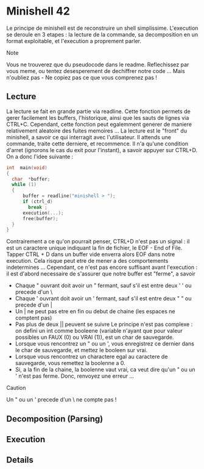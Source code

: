 # Minishell 42
Le principe de minishell est de reconstruire un shell simplissime. L'execution se deroule en 3 etapes : la lecture de la commande, sa decomposition en un format exploitable, et l'execution a proprement parler.
> [!NOTE]
> Vous ne trouverez que du pseudocode dans le readme.
> Reflechissez par vous meme, ou tentez desesperement de dechiffrer notre code ...
> Mais n'oubliez pas - Ne copiez pas ce que vous comprenez pas !
## Lecture
La lecture se fait en grande partie via readline. Cette fonction permets de gerer facilement les buffers, l'historique, ainsi que les sauts de lignes via CTRL+C. Cependant, cette fonction peut egalemment generer de maniere relativement aleatoire des fuites memoires ...
La lecture est le "front" du minishell, a savoir ce qui interragit avec l'utilisateur. Il attends une commande, traite cette derniere, et recommence. Il n'a qu'une condition d'arret (ignorons le cas du exit pour l'instant), a savoir appuyer sur CTRL+D.
On a donc l'idee suivante :
```C
int  main(void)
{
  char  *buffer;
  while (1)
  {
      buffer = readline("minishell > ");
      if (ctrl_d)
        break ;
      execution(...);
      free(buffer);
  }
}
```
Contrairement a ce qu'on pourrait penser, CTRL+D n'est pas un signal : il est un caractere unique indiquant la fin de fichier, le EOF - End of File. Tapper CTRL + D dans un buffer vide enverra alors EOF dans notre execution. Cela risque peut etre de mener a des comportements indetermines ...
Cependant, ce n'est pas encore suffisant avant l'execution : il est d'abord necessaire de s'assurer que notre buffer est "ferme", a savoir
* Chaque " ouvrant doit avoir un " fermant, sauf s'il est entre deux ' ' ou precede d'un \
* Chaque ' ouvrant doit avoir un ' fermant, sauf s'il est entre deux " " ou precede d'un |
* Un | ne peut pas etre en fin ou debut de chaine (les espaces ne comptent pas)
* Pas plus de deux || peuvent se suivre
Le principe n'est pas complexe : on defini un int comme booleene (variable n'ayant que pour valeur possibles un FAUX (0) ou VRAI (1)), est un char de sauvegarde.
* Lorsque vous rencontrez un " ou un ', vous enregistrez ce dernier dans le char de sauvegarde, et mettez le booleen sur vrai.
* Lorsque vous rencontrez un charactere egal au caractere de sauvegarde, vous remettez la boolenne a 0.
* Si, a la fin de la chaine, la boolenne vaut vrai, ca veut dire qu'un " ou un ' n'est pas ferme. Donc, renvoyez une erreur ...
> [!CAUTION]
> Un " ou un ' precede d'un \ ne compte pas !

## Decomposition (Parsing)

## Execution

## Details
